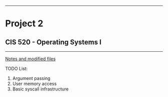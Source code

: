 ----------------------------------------------------------------
# Project 2
## CIS 520 - Operating Systems I
----------------------------------------------------------------
[Notes and modified files]()

TODO List:

1. Argument passing
2. User memory access
3. Basic syscall infrastructure
